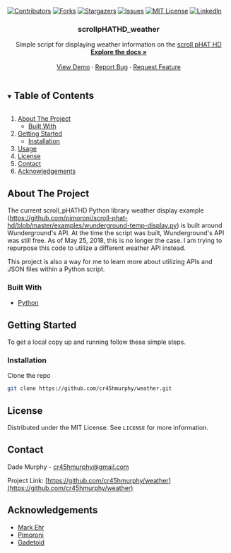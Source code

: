 <!--
*** Thanks for checking out the Best-README-Template. If you have a suggestion
*** that would make this better, please fork the repo and create a pull request
*** or simply open an issue with the tag "enhancement".
*** Thanks again! Now go create something AMAZING! :D
***
***
***
*** To avoid retyping too much info. Do a search and replace for the following:
*** github_username, repo_name, twitter_handle, email, project_title, project_description
-->



<!-- PROJECT SHIELDS -->
<!--
*** I'm using markdown "reference style" links for readability.
*** Reference links are enclosed in brackets [ ] instead of parentheses ( ).
*** See the bottom of this document for the declaration of the reference variables
*** for contributors-url, forks-url, etc. This is an optional, concise syntax you may use.
*** https://www.markdownguide.org/basic-syntax/#reference-style-links
-->
[![Contributors][contributors-shield]][contributors-url]
[![Forks][forks-shield]][forks-url]
[![Stargazers][stars-shield]][stars-url]
[![Issues][issues-shield]][issues-url]
[![MIT License][license-shield]][license-url]
[![LinkedIn][linkedin-shield]][linkedin-url]



<!-- PROJECT LOGO -->
  <h3 align="center">scrollpHATHD_weather</h3>

  <p align="center">
    Simple script for displaying weather information on the <a href="https://shop.pimoroni.com/products/scroll-phat-hd" target="_blank">scroll pHAT HD</a>
    <br />
    <a href="https://github.com/cr45hmurphy/weather"><strong>Explore the docs »</strong></a>
    <br />
    <br />
    <a href=https://github.com/cr45hmurphy/weather>View Demo</a>
    ·
    <a href=https://github.com/cr45hmurphy/weather">Report Bug</a>
    ·
    <a href=https://github.com/cr45hmurphy/weather>Request Feature</a>
  </p>
</p>



<!-- TABLE OF CONTENTS -->
<details open="open">
  <summary><h2 style="display: inline-block">Table of Contents</h2></summary>
  <ol>
    <li>
      <a href="#about-the-project">About The Project</a>
      <ul>
        <li><a href="#built-with">Built With</a></li>
      </ul>
    </li>
    <li>
      <a href="#getting-started">Getting Started</a>
      <ul>
        <li><a href="#installation">Installation</a></li>
      </ul>
    </li>
    <li><a href="#usage">Usage</a></li>
    <li><a href="#license">License</a></li>
    <li><a href="#contact">Contact</a></li>
    <li><a href="#acknowledgements">Acknowledgements</a></li>
  </ol>
</details>



<!-- ABOUT THE PROJECT -->
## About The Project

The current scroll_pHATHD Python library weather display example (https://github.com/pimoroni/scroll-phat-hd/blob/master/examples/wunderground-temp-display.py) is built around Wunderground's API. 
At the time the script was built, Wunderground's API was still free. As of May 25, 2018, this is no longer the case. I am trying to repurpose this code to utilize a different weather API instead.

This project is also a way for me to learn more about utilizing APIs and JSON files within a Python script.

### Built With

* [Python](https://www.python.org/)



<!-- GETTING STARTED -->
## Getting Started

To get a local copy up and running follow these simple steps.

### Installation

Clone the repo
   ```sh
   git clone https://github.com/cr45hmurphy/weather.git
   ```

<!-- LICENSE -->
## License

Distributed under the MIT License. See `LICENSE` for more information.


<!-- CONTACT -->
## Contact

Dade Murphy - cr45hmurphy@gmail.com

Project Link: [https://github.com/cr45hmurphy/weather](https://github.com/cr45hmurphy/weather)



<!-- ACKNOWLEDGEMENTS -->
## Acknowledgements

* [Mark Ehr](https://github.com/wild4gadgets)
* [Pimoroni](https://github.com/pimoroni)
* [Gadetoid](https://github.com/Gadgetoid)





<!-- MARKDOWN LINKS & IMAGES -->
<!-- https://www.markdownguide.org/basic-syntax/#reference-style-links -->
[contributors-shield]: https://img.shields.io/github/contributors/github_username/repo.svg?style=for-the-badge
[contributors-url]: https://github.com/github_username/repo/graphs/contributors
[forks-shield]: https://img.shields.io/github/forks/github_username/repo.svg?style=for-the-badge
[forks-url]: https://github.com/github_username/repo/network/members
[stars-shield]: https://img.shields.io/github/stars/github_username/repo.svg?style=for-the-badge
[stars-url]: https://github.com/github_username/repo/stargazers
[issues-shield]: https://img.shields.io/github/issues/github_username/repo.svg?style=for-the-badge
[issues-url]: https://github.com/github_username/repo/issues
[license-shield]: https://img.shields.io/github/license/github_username/repo.svg?style=for-the-badge
[license-url]: https://github.com/github_username/repo/blob/master/LICENSE.txt
[linkedin-shield]: https://img.shields.io/badge/-LinkedIn-black.svg?style=for-the-badge&logo=linkedin&colorB=555
[linkedin-url]: https://linkedin.com/in/github_username
